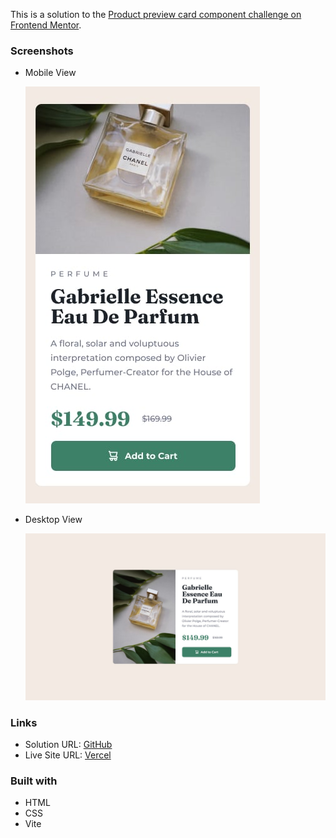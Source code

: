 This is a solution to the [Product preview card component challenge on Frontend Mentor](https://www.frontendmentor.io/challenges/product-preview-card-component-GO7UmttRfa).

### Screenshots

- Mobile View

  ![Mobile View](./images/mobile-design.jpg)

- Desktop View

  ![Desktop View](./images/desktop-design.jpg)

### Links

- Solution URL: [GitHub](https://github.com/asdiAdi/fem-product-preview-card-component)
- Live Site URL: [Vercel](https://fem-product-preview-card-component-xi.vercel.app/)

### Built with

- HTML
- CSS
- Vite
